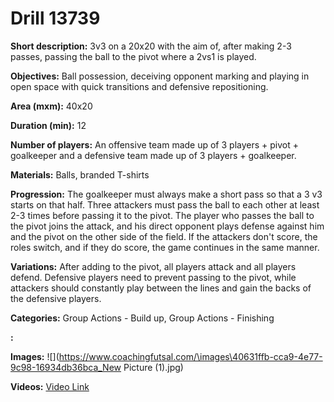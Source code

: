 # Drill 13739

**Short description:**
3v3 on a 20x20 with the aim of, after making 2-3 passes, passing the ball to the pivot where a 2vs1 is played.

**Objectives:**
Ball possession, deceiving opponent marking and playing in open space with quick transitions and defensive repositioning.

**Area (mxm):**
40x20

**Duration (min):**
12

**Number of players:**
An offensive team made up of 3 players + pivot + goalkeeper and a defensive team made up of 3 players + goalkeeper.

**Materials:**
Balls, branded T-shirts

**Progression:**
The goalkeeper must always make a short pass so that a 3 v3 starts on that half. Three attackers must pass the ball to each other at least 2-3 times before passing it to the pivot. The player who passes the ball to the pivot joins the attack, and his direct opponent plays defense against him and the pivot on the other side of the field. If the attackers don't score, the roles switch, and if they do score, the game continues in the same manner.

**Variations:**
After adding to the pivot, all players attack and all players defend. Defensive players need to prevent passing to the pivot, while attackers should constantly play between the lines and gain the backs of the defensive players.

**Categories:**
Group Actions - Build up, Group Actions - Finishing

**:**


**Images:**
![](https://www.coachingfutsal.com/\images\40631ffb-cca9-4e77-9c98-16934db36bca_New Picture (1).jpg)

**Videos:**
[Video Link](https://www.youtube.com/embed/mDVnP1XaN4s)

